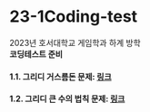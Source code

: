 # 23-1Coding-test
2023년 호서대학교 게임학과 하계 방학   
**코딩테스트 준비**

#### 1.1. 그리디 거스름돈 문제: [링크][1_link]
[1_link]: https://github.com/hb2133/23-1Coding-test/tree/main/Greedy "그리디 거스름돈 문제"

#### 1.2. 그리디 큰 수의 법칙 문제: [링크][2_link]
[2_link]: https://github.com/hb2133/23-1Coding-test/tree/main/Greedy_2 "그리디 큰 수의 법칙 문제"
